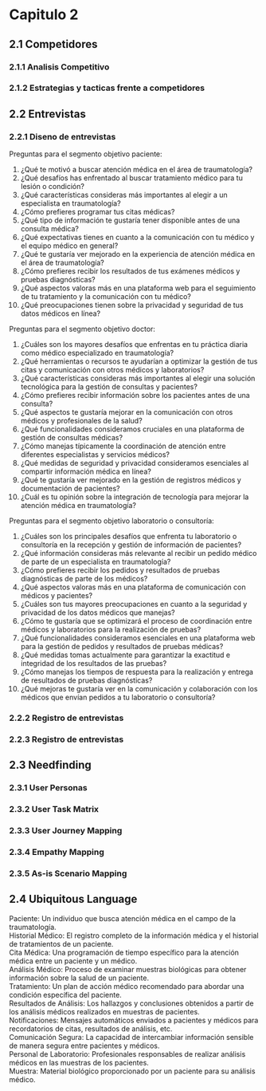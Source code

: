 # Capitulo 2
## 2.1 Competidores
### 2.1.1 Analisis Competitivo
### 2.1.2 Estrategias y tacticas frente a competidores
## 2.2 Entrevistas
### 2.2.1 Diseno de entrevistas

Preguntas para el segmento objetivo paciente:

1. ¿Qué te motivó a buscar atención médica en el área de traumatología?
2. ¿Qué desafíos has enfrentado al buscar tratamiento médico para tu lesión o condición?
3. ¿Qué características consideras más importantes al elegir a un especialista en traumatología?
4. ¿Cómo prefieres programar tus citas médicas?
5. ¿Qué tipo de información te gustaría tener disponible antes de una consulta médica?
6. ¿Qué expectativas tienes en cuanto a la comunicación con tu médico y el equipo médico en general?
7. ¿Qué te gustaría ver mejorado en la experiencia de atención médica en el área de traumatología?
8. ¿Cómo prefieres recibir los resultados de tus exámenes médicos y pruebas diagnósticas?
9. ¿Qué aspectos valoras más en una plataforma web para el seguimiento de tu tratamiento y la comunicación con tu médico?
10. ¿Qué preocupaciones tienen sobre la privacidad y seguridad de tus datos médicos en línea?

Preguntas para el segmento objetivo doctor:

1. ¿Cuáles son los mayores desafíos que enfrentas en tu práctica diaria como médico especializado en traumatología?
2. ¿Qué herramientas o recursos te ayudarían a optimizar la gestión de tus citas y comunicación con otros médicos y laboratorios?
3. ¿Qué características consideras más importantes al elegir una solución tecnológica para la gestión de consultas y pacientes?
4. ¿Cómo prefieres recibir información sobre los pacientes antes de una consulta?
5. ¿Qué aspectos te gustaría mejorar en la comunicación con otros médicos y profesionales de la salud?
6. ¿Qué funcionalidades consideramos cruciales en una plataforma de gestión de consultas médicas?
7. ¿Cómo manejas típicamente la coordinación de atención entre diferentes especialistas y servicios médicos?
8. ¿Qué medidas de seguridad y privacidad consideramos esenciales al compartir información médica en línea?
9. ¿Qué te gustaría ver mejorado en la gestión de registros médicos y documentación de pacientes?
10. ¿Cuál es tu opinión sobre la integración de tecnología para mejorar la atención médica en traumatología?

Preguntas para el segmento objetivo laboratorio o consultoría:

1. ¿Cuáles son los principales desafíos que enfrenta tu laboratorio o consultoría en la recepción y gestión de información de pacientes?
2. ¿Qué información consideras más relevante al recibir un pedido médico de parte de un especialista en traumatología?
3. ¿Cómo prefieres recibir los pedidos y resultados de pruebas diagnósticas de parte de los médicos?
4. ¿Qué aspectos valoras más en una plataforma de comunicación con médicos y pacientes?
5. ¿Cuáles son tus mayores preocupaciones en cuanto a la seguridad y privacidad de los datos médicos que manejas?
6. ¿Cómo te gustaría que se optimizará el proceso de coordinación entre médicos y laboratorios para la realización de pruebas?
7. ¿Qué funcionalidades consideramos esenciales en una plataforma web para la gestión de pedidos y resultados de pruebas médicas?
8. ¿Qué medidas tomas actualmente para garantizar la exactitud e integridad de los resultados de las pruebas?
9. ¿Cómo manejas los tiempos de respuesta para la realización y entrega de resultados de pruebas diagnósticas?
10. ¿Qué mejoras te gustaría ver en la comunicación y colaboración con los médicos que envían pedidos a tu laboratorio o consultoría?

### 2.2.2 Registro de entrevistas
### 2.2.3 Registro de entrevistas
## 2.3 Needfinding
### 2.3.1 User Personas
### 2.3.2 User Task Matrix 
### 2.3.3 User Journey Mapping 
### 2.3.4 Empathy Mapping
### 2.3.5 As-is Scenario Mapping
## 2.4 Ubiquitous Language

Paciente: Un individuo que busca atención médica en el campo de la traumatología.
<br>
Historial Médico: El registro completo de la información médica y el historial de tratamientos de un paciente.
<br>
Cita Médica: Una programación de tiempo específico para la atención médica entre un paciente y un médico.
<br>
Análisis Médico: Proceso de examinar muestras biológicas para obtener información sobre la salud de un paciente.
<br>
Tratamiento: Un plan de acción médico recomendado para abordar una condición específica del paciente.
<br>
Resultados de Análisis: Los hallazgos y conclusiones obtenidos a partir de los análisis médicos realizados en muestras de pacientes.
<br>
Notificaciones: Mensajes automáticos enviados a pacientes y médicos para recordatorios de citas, resultados de análisis, etc.
<br>
Comunicación Segura: La capacidad de intercambiar información sensible de manera segura entre pacientes y médicos.
<br>
Personal de Laboratorio: Profesionales responsables de realizar análisis médicos en las muestras de los pacientes.
<br>
Muestra: Material biológico proporcionado por un paciente para su análisis médico.
<br>
